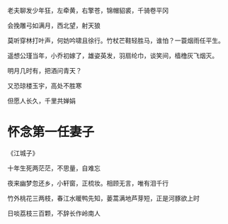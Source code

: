 老夫聊发少年狂，左牵黄，右擎苍，锦帽貂裘，千骑卷平冈

会挽雕弓如满月，西北望，射天狼

莫听穿林打叶声，何妨吟啸且徐行。竹杖芒鞋轻胜马，谁怕？一蓑烟雨任平生。

遥想公瑾当年，小乔初嫁了，雄姿英发，羽扇纶巾，谈笑间，樯橹灰飞烟灭。

明月几时有，把酒问青天？

又恐琼楼玉宇，高处不胜寒

但愿人长久，千里共婵娟

# 怀念第一任妻子

《江城子》

十年生死两茫茫，不思量，自难忘

夜来幽梦忽还乡，小轩窗，正梳妆。相顾无言，唯有泪千行

竹外桃花三两枝，春江水暖鸭先知，蒌蒿满地芦芽短，正是河豚欲上时

日啖荔枝三百颗，不辞长作岭南人